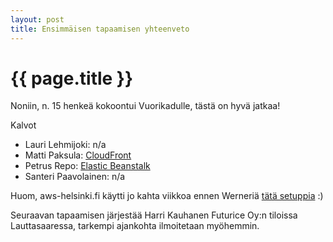 ```yaml
---
layout: post
title: Ensimmäisen tapaamisen yhteenveto
---
```


{{ page.title }}
================

Noniin, 
n. 15 henkeä kokoontui Vuorikadulle, tästä on hyvä jatkaa!

Kalvot

 - Lauri Lehmijoki: n/a
 - Matti Paksula: [CloudFront](/assets/2011-02-22_aws-helsinki_matti-paksula_cloudfront.pdf)
 - Petrus Repo: [Elastic Beanstalk](/assets/2011-02-22_aws-helsinki_petrus-repo_elastic-beanstalk.pdf)
 - Santeri Paavolainen: n/a

Huom, aws-helsinki.fi käytti jo kahta viikkoa ennen Werneriä [tätä setuppia](http://www.allthingsdistributed.com/2011/02/weblog_in_amazon_s3.html) :)

Seuraavan tapaamisen järjestää Harri Kauhanen Futurice Oy:n tiloissa Lauttasaaressa, tarkempi ajankohta ilmoitetaan myöhemmin.

